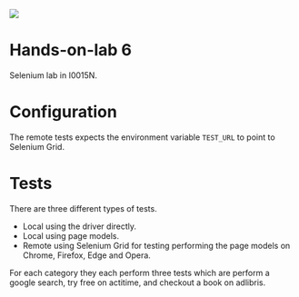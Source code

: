 ![](https://github.com/norlen/i0015n-lab6/workflows/tests/badge.svg)

# Hands-on-lab 6

Selenium lab in I0015N.

# Configuration

The remote tests expects the environment variable `TEST_URL` to point to Selenium Grid.
# Tests

There are three different types of tests.

- Local using the driver directly.
- Local using page models.
- Remote using Selenium Grid for testing performing the page models on Chrome, Firefox, Edge and Opera.

For each category they each perform three tests which are perform a google search, try free on actitime, and checkout a book on adlibris.
